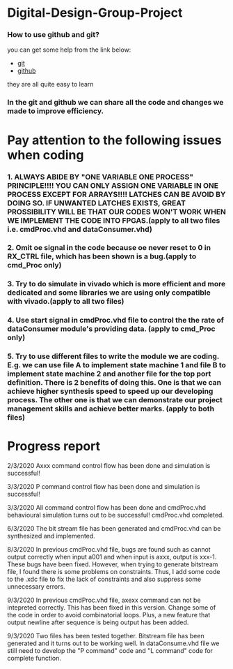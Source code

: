 # Digital-Design-Group-Project
### How to use github and git?
you can get some help from the link below:  
* [git](https://www.youtube.com/watch?v=nhNq2kIvi9s)  
* [github](https://www.youtube.com/watch?v=nhNq2kIvi9s)  

they are all quite easy to learn

### In the git and github we can share all the code and changes we made to improve efficiency.


# Pay attention to the following issues when coding
### 1. ALWAYS ABIDE BY "ONE VARIABLE ONE PROCESS" PRINCIPLE!!!! YOU CAN ONLY ASSIGN ONE VARIABLE IN ONE PROCESS EXCEPT FOR ARRAYS!!!! LATCHES CAN BE AVOID BY DOING SO. IF UNWANTED LATCHES EXISTS, GREAT PROSSIBILITY WILL BE THAT OUR CODES WON'T WORK WHEN WE IMPLEMENT THE CODE INTO FPGAS.(apply to all two files i.e. cmdProc.vhd and dataConsumer.vhd)
### 2. Omit oe signal in the code because oe never reset to 0 in RX_CTRL file, which has been shown is a bug.(apply to cmd_Proc only)
### 3. Try to do simulate in vivado which is more efficient and more dedicated and some libraries we are using only compatible with vivado.(apply to all two files)
### 4. Use start signal in cmdProc.vhd file to control the the rate of dataConsumer module's providing data. (apply to cmd_Proc only)
### 5. Try to use different files to write the module we are coding. E.g. we can use file A to implement state machine 1 and file B to implement state machine 2 and another file for the top port definition. There is 2 benefits of doing this. One is that we can achieve higher synthesis speed to speed up our developing process. The other one is that we can demonstrate our project management skills and achieve better marks. (apply to both files)


# Progress report
2/3/2020
Axxx command control flow has been done and simulation is successful!

3/3/2020
P command control flow has been done and simulation is successful!

3/3/2020
All command control flow has been done and cmdProc.vhd behavioural simulation turns out to be successful! cmdProc.vhd completed.

6/3/2020
The bit stream file has been generated and cmdProc.vhd can be synthesized and implemented.

8/3/2020
In previous cmdProc.vhd file, bugs are found such as cannot output correctly when input a001 and when input is axxx, output is xxx-1. These bugs have been fixed. However, when trying to generate bitstream file, I found there is some problems on constraints. Thus, I add some code to the .xdc file to fix the lack of constraints and also suppress some unnecessary errors. 

9/3/2020
In previous cmdProc.vhd file, axexx command can not be intepreted correctly. This has been fixed in this version. Change some of the code in order to avoid combinatorial loops. Plus, a new feature that output newline after sequence is being output has been added.

9/3/2020
Two files has been tested together. Bitstream file has been generated and it turns out to be working well. In dataConsume.vhd file we still need to develop the "P command" code and "L command" code for complete function.

